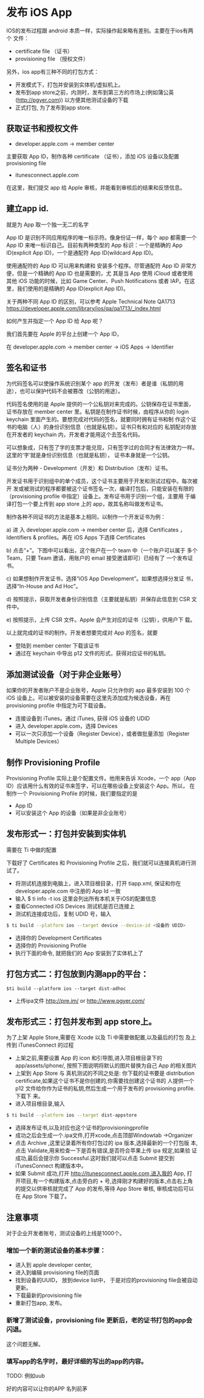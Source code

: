# 发布 iOS App

IOS的发布过程跟 android 本质一样，实际操作起来略有差别。主要在于ios有两个
文件：

- certificate file （证书）
- provisioning file （授权文件）


另外，ios app有三种不同的打包方式：

- 开发模式下，打包并安装到实体机/虚拟机上。
- 发布到app store之前，内测时，发布到第三方的市场上(例如蒲公英(http://pgyer.com))
以方便其他测试设备的下载
- 正式打包, 为了发布到app store.

## 获取证书和授权文件

- developer.apple.com -> member center

主要获取 App ID，制作各种 certificate （证书），添加 iOS 设备以及配置
provisioning file

- itunesconnect.apple.com

在这里，我们提交 app 给 Apple 审核，并能看到审核后的结果和反馈信息。

## 建立app id.

就是为 App 取一个独一无二的名字

App ID 是识别不同应用程序的唯一标示符。像身份证一样，每个 app 都需要一个 App ID
来唯一标识自己。目前有两种类型的 App 标识：一个是精确的 App ID(explicit App
ID)，一个是通配符 App ID(wildcard App ID)。

使用通配符的 App ID 可以用来构建和 安装多个程序。尽管通配符 App ID 非常方便，但是一个精确的 App ID 也是需要的，尤
其是当 App 使用 iCloud 或者使用其他 iOS 功能的时候，比如 Game Center、Push
Notifications 或者 IAP。在这里，我们使用的是精确的 App ID(explicit App ID)。

关于两种不同 App ID 的区别，可以参考 Apple Technical Note QA1713
https://developer.apple.com/library/ios/qa/qa1713/_index.html

如何产生并指定一个 App ID 给 App 呢？

我们首先要在 Apple 的平台上创建一个 App ID，

在 developer.apple.com -> member center -> iOS Apps -> Identifier

## 签名和证书

为代码签名可以使操作系统识别某个 app 的开发（发布）者是谁（私钥的用
途），也可以保护代码不会被篡改（公钥的用途）。

代码签名使用的是 Apple 提供的一个公私钥对来完成的。公钥保存在证书里面，
证书存放在 member center 里。私钥是在制作证书时候，由程序从你的
login keychain 里面产生的。要想完成对代码的签名，就要同时拥有证书和制
作这个证书的电脑（人）的身份识别信息（也就是私钥）。证书只有和对应的
私钥配对存放在开发者的 keychain 内，开发者才能用这个去签名代码。

可以想象成，只有签了字的支票才能兑现，只有签字过的合同才有法律效力一样。
这里的‘字’就是身份识别信息（也就是私钥）， 证书本身就是一个公钥。

证书分为两种 - Development（开发）和 Distribution（发布）证书。

开发证书用于识别组中的单个成员，这个证书主要用于开发和测试过程中。每次被开
发或被测试的程序都要被这个证书签名一次，编译打包后，只能安装在有限的
（provisioning profile 中指定）设备上。发布证书用于识别一个组，主要用
于编译打包一个要上传到 app store 上的 app，故其名称叫做发布证书。

制作各种不同证书的方法是基本上相同，以制作一个开发证书为例：

a) 进 入 developer.apple.com -> member center 后，选择 Certificates ，
Identifiers & profiles。再在 iOS Apps 下选择 Certificates

b) 点击“+”。下图中可以看出，这个账户在一个 team 中（一个账户可以属于
多个 Team，只要 Team 邀请，用账户的 email 接受邀请即可）已经有了
一个发布证书。

c) 如果想制作开发证书，选择“iOS App Development”。如果想选择分发证
书，选择“In-House and Ad Hoc”。

d) 按照提示，获取开发者身份识别信息（主要就是私钥）并保存此信息到
CSR 文件中。

e) 按照提示，上传 CSR 文件。Apple 会产生对应的证书（公钥），供用户下
载。

以上就完成的证书的制作。开发者想要完成对 App 的签名，就要

- 登陆到 member center 下载该证书
- 通过在 keychain 中导出 p12 文件的形式，获得对应证书的私钥。

## 添加测试设备（对于非企业账号）

如果你的开发者账户不是企业账号，Apple 只允许你的 app 最多安装到 100
个 iOS 设备上。可以被安装的设备需要在这里先添加成为候选设备，再在
provisioning profile 中指定为可下载设备。

- 连接设备到 iTunes。通过 iTunes, 获得 iOS 设备的 UDID
- 进入 developer.apple.com，选择 Devices
- 可以一次只添加一个设备（Register Device），或者做批量添加（Register
Multiple Devices）

## 制作 Provisioning Profile

Provisioning Profile 实际上是个配置文件。他用来告诉 Xcode，一个 app（App
ID）应该用什么有效的证书来签字，可以在哪些设备上安装这个 App。所以，
在制作一个 Provisioning Profile 的时候，我们要指定的是

- App ID
- 可以安装这个 App 的设备（如果是非企业账号）

## 发布形式一：打包并安装到实体机

需要在 Ti 中做的配置

下载好了 Certificates 和 Provisioning Profile 之后，我们就可以连接真机进行测
试了。

- 将测试机连接到电脑上，进入项目根目录，打开 tiapp.xml,
保证<id>和你在 developer.apple.com 中注册的 App Id 一致
- 输入 $ ti info -t ios 这里会列出所有本机关于iOS的配置信息
- 查看Connected iOS Devices 测试机是否已连接上
- 测试机连接成功后，复制 UDID 号，输入

```bash
$ ti build --platform ios --target device --device-id <设备的 UDID>
```

- 选择你的 Development Certificates
- 选择你的 Provisioning Profile
- 执行下面的命令, 就把我们的 App 安装到了实体机上了

## 打包方式二：打包放到内测app的平台：

```
$ti build --platform ios --target dist-adhoc
```

- 上传ipa文件 http://pre.im/ or http://www.pgyer.com/


## 发布形式三：打包并发布到 app store上。

为了上架 Apple Store,需要在 Xcode 以及 Ti 中需要做配置,以及最后的打包
及上传到 iTunesConnect 的过程

- 上架之前,需要设置 App 的 icon 和引导图,进入项目根目录下的 app/assets/iphone/,
按照下图说明将默认的图片替换为自己 App 的相关图片
- 上架到 App Store 与 真机测试的不同之处是: 你下载的证书要是
distribution certificate,如果这个证书不是你创建的,你需要找创建这个证书的
人提供一个 p12 文件给你作为证书的私钥,然后生成一个用于发布的
provisioning profile.下载下 来。
- 进入项目根目录,输入

```bash
$ ti build --platform ios --target dist-appstore
```

- 选择发布证书,以及对应也这个证书的provisioningprofile
- 成功之后会生成一个.ipa文件,打开xcode,点击顶部Windowtab ->Organizer
- 点击 Archive ,这里记录着所有你打包过的 ipa 版本,选择最新的一个打包版 本,
点击 Validate,用来检查一下是否有错误,是否符合苹果上传 ipa 规定,如果验
证成功,最后会提示你 Successful.这时我们就可以点击 Submit 提交到
 iTunesConnect 构建版本中。
- 如果 Submit 成功,打开 http://itunesconnect.apple.com,进入我的 App,
打 开项目,有一个构建版本,点击旁白的 + 号,选择刚才构建好的版本,点击右上角
的提交以供审核就完成了 App 的发布,等待 App Store 审核,
审核成功后可以在 App Store 下载了。

## 注意事项

对于企业开发者账号，测试设备的上线是1000个。

### 增加一个新的测试设备的基本步骤：

- 进入到 apple developer center,
- 进入到编辑 provisioning file的页面
- 找到设备的UUID， 放到device list中， 于是对应的provisioning file会被自动更新。
- 下载最新的provisioning file
- 重新打包app, 发布。

### 新增了测试设备，provisioning file 更新后，老的证书打包的app会闪退。

这个问题无解。

### 填写app的名字时，最好详细的写出的app的内容。

TODO: 例如uub

好的内容可以让你的APP 名列前茅
